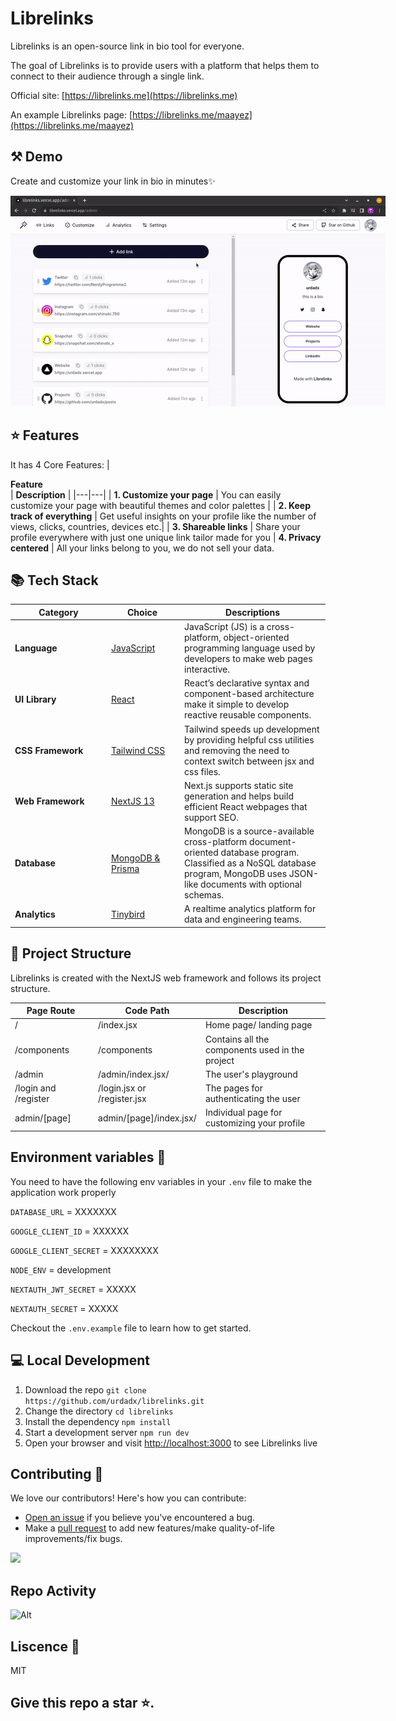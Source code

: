 # Librelinks

Librelinks is an open-source link in bio tool for everyone.

The goal of Librelinks is to provide users with a platform that helps them to connect to their audience through a single link.

Official site: [https://librelinks.me](https://librelinks.me)

An example Librelinks page: [https://librelinks.me/maayez](https://librelinks.me/maayez)

## ⚒️ Demo

Create and customize your link in bio in minutes✨

<div style="width: 600px;">

![Librelinks Demo](.github/demo.gif)

</div>

## ⭐ Features

It has 4 Core Features:
| <div style="width:285px">**Feature**</div> | **Description** |
|---|---|
| **1. Customize your page** | You can easily customize your page with beautiful themes and color palettes |
| **2. Keep track of everything** | Get useful insights on your profile like the number of views, clicks, countries, devices etc.|
| **3. Shareable links** | Share your profile everywhere with just one unique link tailor made for you |
**4. Privacy centered** | All your links belong to you, we do not sell your data.

## 📚 Tech Stack

| <div style="width:140px">**Category**</div> | <div style="width:100px">**Choice**</div>                                         | **Descriptions**                                                                                                                                                                 |
| ------------------------------------------- | --------------------------------------------------------------------------------- | -------------------------------------------------------------------------------------------------------------------------------------------------------------------------------- |
| **Language**                                | [JavaScript](https://github.com/microsoft/TypeScript)                             | JavaScript (JS) is a cross-platform, object-oriented programming language used by developers to make web pages interactive.                                                      |
| **UI Library**                              | [React](https://github.com/facebook/react)                                        | React’s declarative syntax and component-based architecture make it simple to develop reactive reusable components.                                                              |
| **CSS Framework**                           | [Tailwind CSS](https://github.com/tailwindlabs/tailwindcss)                       | Tailwind speeds up development by providing helpful css utilities and removing the need to context switch between jsx and css files.                                             |
| **Web Framework**                           | [NextJS 13](https://github.com/vercel/next.js)                                    | Next.js supports static site generation and helps build efficient React webpages that support SEO.                                                                               |
| **Database**                                | [MongoDB & Prisma](https://www.mongodb.com/docs/manual/reference/program/mongod/) | MongoDB is a source-available cross-platform document-oriented database program. Classified as a NoSQL database program, MongoDB uses JSON-like documents with optional schemas. |
| **Analytics**                               | [Tinybird](https://www.tinybird.co/)                                              | A realtime analytics platform for data and engineering teams.                                                                                                                    |

## 📁 Project Structure

Librelinks is created with the NextJS web framework and follows its project structure.

| <div style="width:115px">**Page Route**</div> | **Code Path**               | **Description**                                 |
| --------------------------------------------- | --------------------------- | ----------------------------------------------- |
| /                                             | /index.jsx                  | Home page/ landing page                         |
| /components                                   | /components                 | Contains all the components used in the project |
| /admin                                        | /admin/index.jsx/           | The user's playground                           |
| /login and /register                          | /login.jsx or /register.jsx | The pages for authenticating the user           |
| admin/[page]                                  | admin/[page]/index.jsx/     | Individual page for customizing your profile    |

## Environment variables 🔑

You need to have the following env variables in your `.env` file to make the application work properly

`DATABASE_URL` = XXXXXXX

`GOOGLE_CLIENT_ID` = XXXXXX

`GOOGLE_CLIENT_SECRET` = XXXXXXXX

`NODE_ENV` = development

`NEXTAUTH_JWT_SECRET` = XXXXX

`NEXTAUTH_SECRET` = XXXXX

Checkout the `.env.example` file to learn how to get started.

## 💻 Local Development

1. Download the repo `git clone https://github.com/urdadx/librelinks.git`
2. Change the directory `cd librelinks`
3. Install the dependency `npm install`
4. Start a development server `npm run dev`
5. Open your browser and visit [http://localhost:3000](http://localhost:3000) to see Librelinks live

## Contributing 🤝

We love our contributors! Here's how you can contribute:

- [Open an issue](https://github.com/urdadx/librelinks/issues) if you believe you've encountered a bug.
- Make a [pull request](https://github.com/urdadx/librelinks/pull) to add new features/make quality-of-life improvements/fix bugs.

<a href="https://github.com/urdadx/librelinks/graphs/contributors">
  <img src="https://contrib.rocks/image?repo=urdadx/librelinks" />
</a>

## Repo Activity

![Alt](https://repobeats.axiom.co/api/embed/90acd1b69cd45e69fdfe25c16187ea937c3e27c0.svg 'Repobeats analytics image')

## Liscence 📝

MIT

## Give this repo a star ⭐.
